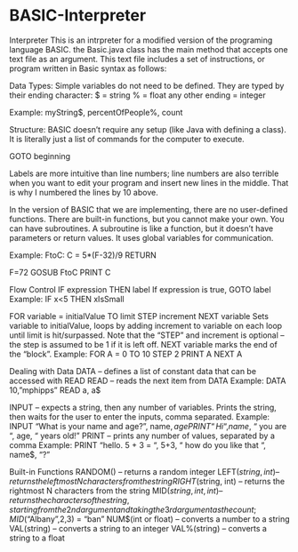 # BASIC-Interpreter
Interpreter
This is an intrpreter for a modified version of the programing language
BASIC. the Basic.java class has the main method that accepts one text
file as an argument. This text file includes a set of instructions, or 
program written in Basic syntax as follows:

Data Types:
Simple variables do not need to be defined. They are typed by their 
ending character:
$ = string		% = float		any other ending = integer

Example: myString$, percentOfPeople%, count

Structure:
BASIC doesn’t require any setup (like Java with defining a class). It is
literally just a list of commands for the computer to execute. 


GOTO beginning

Labels are more intuitive than line numbers; line numbers are also 
terrible when you want to edit your program and insert new lines in the 
middle. That is why I numbered the lines by 10 above.

In the version of BASIC that we are implementing, there are no user-defined 
functions. There are built-in functions, but you cannot make your own. 
You can have subroutines. A subroutine is like a function, but it doesn’t 
have parameters or return values. It uses global variables for communication.

Example:
FtoC: C = 5*(F-32)/9
RETURN

F=72
GOSUB FtoC
PRINT C

Flow Control
IF expression THEN label
	If expression is true, GOTO label
	Example: IF x<5 THEN xIsSmall

FOR variable = initialValue TO limit STEP increment
NEXT variable Sets variable to initialValue, loops by adding increment to 
variable on each loop until limit is hit/surpassed. Note that the “STEP” and
increment is optional – the step is assumed to be 1 if it is left off. 
NEXT variable marks the end of the “block”.
	Example:
	FOR A = 0 TO 10 STEP 2
	PRINT A
	NEXT A

Dealing with Data
DATA – defines a list of constant data that can be accessed with READ
READ – reads the next item from DATA
	Example:
	DATA 10,”mphipps”
	READ a, a$

INPUT – expects a string, then any number of variables. Prints the string, 
then waits for the user to enter the inputs, comma separated. 
	Example:
	INPUT “What is your name and age?”, name$, age
	PRINT “Hi “, name$, “ you are “, age, “ years old!” 
PRINT – prints any number of values, separated by a comma
	Example:
	PRINT “hello. 5 + 3 = “, 5+3, “ how do you like that “, name$, “?”

Built-in Functions
RANDOM() – returns a random integer
LEFT$(string, int) – returns the leftmost N characters from the string 
RIGHT$(string, int) – returns the rightmost N characters from the string 
MID$(string,int, int) – returns the characters of the string, starting from 
    the 2nd argument and taking the 3rd argument as the count;
    MID$(“Albany”,2,3) = “ban”
NUM$(int or float) – converts a number to a string
VAL(string) – converts a string to an integer
VAL%(string) – converts a string to a float
